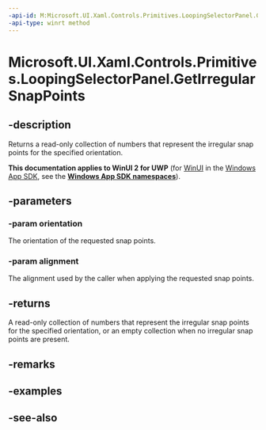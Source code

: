 ```yaml
---
-api-id: M:Microsoft.UI.Xaml.Controls.Primitives.LoopingSelectorPanel.GetIrregularSnapPoints(Microsoft.UI.Xaml.Controls.Orientation,Microsoft.UI.Xaml.Controls.Primitives.SnapPointsAlignment)
-api-type: winrt method
---
```


<!-- Method syntax
public Windows.Foundation.Collections.IVectorView<float> GetIrregularSnapPoints(Windows.UI.Xaml.Controls.Orientation orientation, Windows.UI.Xaml.Controls.Primitives.SnapPointsAlignment alignment)
-->

# Microsoft.UI.Xaml.Controls.Primitives.LoopingSelectorPanel.GetIrregularSnapPoints

## -description
Returns a read-only collection of numbers that represent the irregular snap points for the specified orientation.

**This documentation applies to WinUI 2 for UWP** (for [WinUI](/windows/apps/winui/winui3/) in the [Windows App SDK](/windows/apps/windows-app-sdk/), see the **[Windows App SDK namespaces](/windows/windows-app-sdk/api/winrt/)**).

## -parameters
### -param orientation
The orientation of the requested snap points.

### -param alignment
The alignment used by the caller when applying the requested snap points.

## -returns
A read-only collection of numbers that represent the irregular snap points for the specified orientation, or an empty collection when no irregular snap points are present.

## -remarks

## -examples

## -see-also

